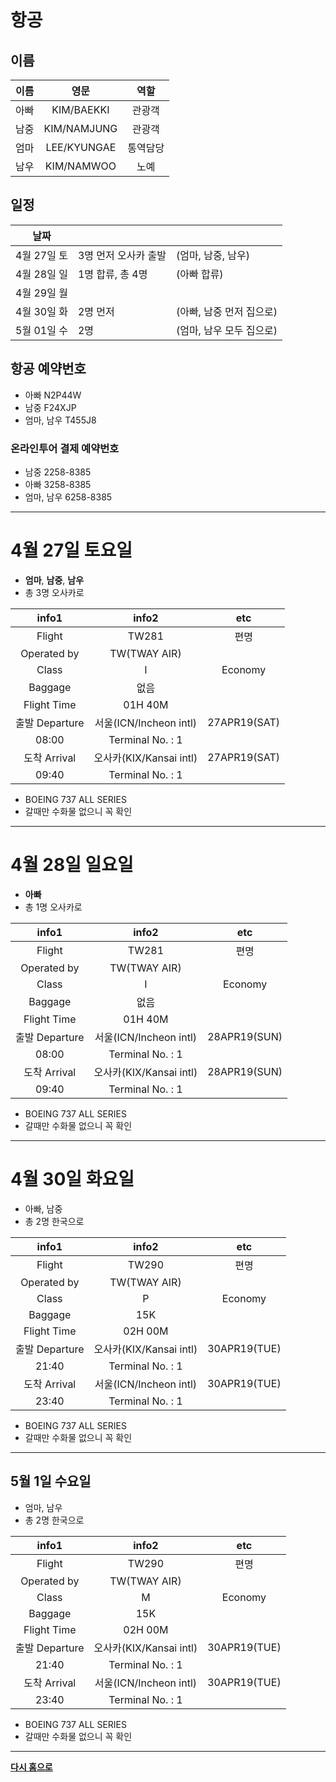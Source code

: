 # 항공

## 이름
| 이름 | 영문 | 역할 |
|:---:|:---:|:---:|
| 아빠 | KIM/BAEKKI | 관광객 |
| 남중 | KIM/NAMJUNG | 관광객 |
| 엄마 | LEE/KYUNGAE | 통역담당 |
| 남우 | KIM/NAMWOO | 노예 |


## 일정

| 날짜 |  |  |
|:---:|:---|:---|
| 4월 27일 토 | 3명 먼저 오사카 출발 | (엄마, 남중, 남우)
| 4월 28일 일 | 1명 합류, 총 4명 | (아빠 합류)
| 4월 29일 월 |  |
| 4월 30일 화 | 2명 먼저 | (아빠, 남중 먼저 집으로)
| 5월 01일 수 | 2명 | (엄마, 남우 모두 집으로)



## 항공 예약번호
* 아빠 N2P44W
* 남중 F24XJP
* 엄마, 남우 T455J8


### 온라인투어 결제 예약번호
* 남중 2258-8385
* 아빠 3258-8385
* 엄마, 남우 6258-8385

---

# 4월 27일 토요일
* **엄마**, **남중**, **남우**
* 총 3명 오사카로

| info1 | info2 | etc |
|:---:|:---:|:---:|
| Flight | TW281 | 편명 |
| Operated by | TW(TWAY AIR) |  |
| Class | I | Economy |
| Baggage | 없음 |  |
| Flight Time | 01H 40M |  |
| 출발 Departure | 서울(ICN/Incheon intl) |  27APR19(SAT)|
| 08:00 |Terminal No. : 1 |  |
| 도착 Arrival | 오사카(KIX/Kansai intl)  |  27APR19(SAT)|
| 09:40 |Terminal No. : 1 |  |
* BOEING 737 ALL SERIES
* 갈때만 수화물 없으니 꼭 확인

---

# 4월 28일 일요일
* **아빠** 
* 총 1명 오사카로

| info1 | info2 | etc |
|:---:|:---:|:---:|
| Flight | TW281 | 편명 |
| Operated by | TW(TWAY AIR) |  |
| Class | I | Economy |
| Baggage | 없음 |  |
| Flight Time | 01H 40M |  |
| 출발 Departure | 서울(ICN/Incheon intl) |  28APR19(SUN)|
| 08:00 |Terminal No. : 1 |  |
| 도착 Arrival | 오사카(KIX/Kansai intl)  |  28APR19(SUN)|
| 09:40 |Terminal No. : 1 |  |
* BOEING 737 ALL SERIES
* 갈때만 수화물 없으니 꼭 확인

---

# 4월 30일 화요일
* 아빠, 남중
* 총 2명 한국으로

| info1 | info2 | etc |
|:---:|:---:|:---:|
| Flight | TW290 | 편명 |
| Operated by | TW(TWAY AIR) |  |
| Class | P | Economy |
| Baggage | 15K |  |
| Flight Time | 02H 00M |  |
| 출발 Departure | 오사카(KIX/Kansai intl) |  30APR19(TUE)|
| 21:40 |Terminal No. : 1 |  |
| 도착 Arrival | 서울(ICN/Incheon intl)  |  30APR19(TUE)|
| 23:40 |Terminal No. : 1 |  |
* BOEING 737 ALL SERIES
* 갈때만 수화물 없으니 꼭 확인

---

## 5월  1일 수요일
* 엄마, 남우
* 총 2명 한국으로

| info1 | info2 | etc |
|:---:|:---:|:---:|
| Flight | TW290 | 편명 |
| Operated by | TW(TWAY AIR) |  |
| Class | M | Economy |
| Baggage | 15K |  |
| Flight Time | 02H 00M |  |
| 출발 Departure | 오사카(KIX/Kansai intl) |  30APR19(TUE)|
| 21:40 |Terminal No. : 1 |  |
| 도착 Arrival | 서울(ICN/Incheon intl)  |  30APR19(TUE)|
| 23:40 |Terminal No. : 1 |  |
* BOEING 737 ALL SERIES
* 갈때만 수화물 없으니 꼭 확인




---


[**다시 홈으로**](./README.md)